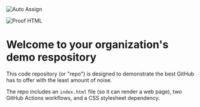 ![Auto Assign](https://github.com/CGHV-UTU/demo-repository/actions/workflows/auto-assign.yml/badge.svg)

![Proof HTML](https://github.com/CGHV-UTU/demo-repository/actions/workflows/proof-html.yml/badge.svg)

# Welcome to your organization's demo respository
This code repository (or "repo") is designed to demonstrate the best GitHub has to offer with the least amount of noise.

The repo includes an `index.html` file (so it can render a web page), two GitHub Actions workflows, and a CSS stylesheet dependency.
